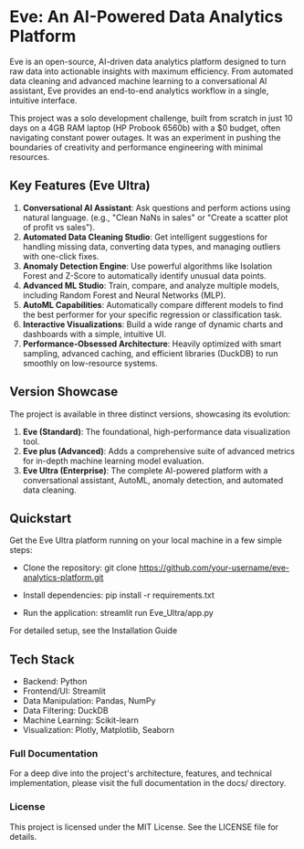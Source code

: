 # Eve: An AI-Powered Data Analytics Platform

Eve is an open-source, AI-driven data analytics platform designed to turn raw data into actionable insights with maximum efficiency. From automated data cleaning and advanced machine learning to a conversational AI assistant, Eve provides an end-to-end analytics workflow in a single, intuitive interface.

This project was a solo development challenge, built from scratch in just 10 days on a 4GB RAM laptop (HP Probook 6560b) with a $0 budget, often navigating constant power outages. It was an experiment in pushing the boundaries of creativity and performance engineering with minimal resources.


## Key Features (Eve Ultra)
1. **Conversational AI Assistant**: Ask questions and perform actions using natural language. (e.g., "Clean NaNs in sales" or "Create a scatter plot of profit vs sales").
2. **Automated Data Cleaning Studio**: Get intelligent suggestions for handling missing data, converting data types, and managing outliers with one-click fixes.
3. **Anomaly Detection Engine**: Use powerful algorithms like Isolation Forest and Z-Score to automatically identify unusual data points.
4. **Advanced ML Studio**: Train, compare, and analyze multiple models, including Random Forest and Neural Networks (MLP).
5. **AutoML Capabilities**: Automatically compare different models to find the best performer for your specific regression or classification task.
6. **Interactive Visualizations**: Build a wide range of dynamic charts and dashboards with a simple, intuitive UI.
7. **Performance-Obsessed Architecture**: Heavily optimized with smart sampling, advanced caching, and efficient libraries (DuckDB) to run smoothly on low-resource systems.


## Version Showcase
The project is available in three distinct versions, showcasing its evolution:

1. **Eve (Standard)**: The foundational, high-performance data visualization tool.
2. **Eve plus (Advanced)**: Adds a comprehensive suite of advanced metrics for in-depth machine learning model evaluation.
3. **Eve Ultra (Enterprise)**: The complete AI-powered platform with a conversational assistant, AutoML, anomaly detection, and automated data cleaning.


## Quickstart
Get the Eve Ultra platform running on your local machine in a few simple steps:

- Clone the repository:
  git clone https://github.com/your-username/eve-analytics-platform.git

- Install dependencies:
  pip install -r requirements.txt

- Run the application:
  streamlit run Eve_Ultra/app.py

For detailed setup, see the Installation Guide

## Tech Stack
- Backend: Python
- Frontend/UI: Streamlit
- Data Manipulation: Pandas, NumPy
- Data Filtering: DuckDB
- Machine Learning: Scikit-learn
- Visualization: Plotly, Matplotlib, Seaborn

### Full Documentation
For a deep dive into the project's architecture, features, and technical implementation, please visit the full documentation in the docs/ directory.

### License
This project is licensed under the MIT License. See the LICENSE file for details.
